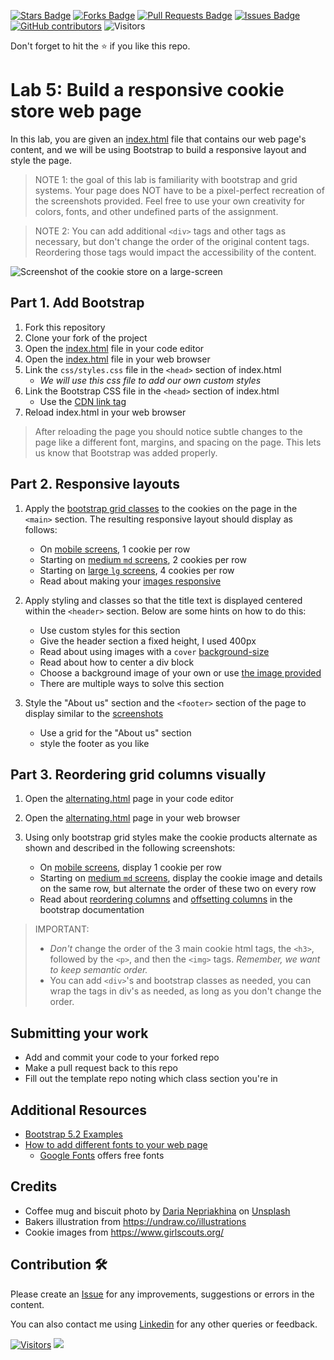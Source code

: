 <a href="https://github.com/drshahizan/learn-php/stargazers"><img src="https://img.shields.io/github/stars/drshahizan/learn-php" alt="Stars Badge"/></a>
<a href="https://github.com/drshahizan/learn-php/network/members"><img src="https://img.shields.io/github/forks/drshahizan/learn-php" alt="Forks Badge"/></a>
<a href="https://github.com/drshahizan/learn-php/pulls"><img src="https://img.shields.io/github/issues-pr/drshahizan/learn-php" alt="Pull Requests Badge"/></a>
<a href="https://github.com/drshahizan/learn-php/issues"><img src="https://img.shields.io/github/issues/drshahizan/learn-php" alt="Issues Badge"/></a>
<a href="https://github.com/drshahizan/learn-php/graphs/contributors"><img alt="GitHub contributors" src="https://img.shields.io/github/contributors/drshahizan/learn-php?color=2b9348"></a>
![Visitors](https://api.visitorbadge.io/api/visitors?path=https%3A%2F%2Fgithub.com%2Fdrshahizan%2Flearn-php&labelColor=%23d9e3f0&countColor=%23697689&style=flat)

Don't forget to hit the :star: if you like this repo.

# Lab 5: Build a responsive cookie store web page

In this lab, you are given an [index.html](index.html) file that contains our web page's content, and we will be using Bootstrap to build a responsive layout and style the page.

> NOTE 1: the goal of this lab is familiarity with bootstrap and grid systems. Your page does NOT have to be a pixel-perfect recreation of the screenshots provided. Feel free to use your own creativity for colors, fonts, and other undefined parts of the assignment.

> NOTE 2: You can add additional `<div>` tags and other tags as necessary, but don't change the order of the original content tags. Reordering those tags would impact the accessibility of the content.

![Screenshot of the cookie store on a large-screen](screenshots/index-lg-screen.png)

## Part 1. Add Bootstrap

1. Fork this repository
2. Clone your fork of the project
3. Open the [index.html](index.html) file in your code editor
4. Open the [index.html](index.html) file in your web browser
5. Link the `css/styles.css` file in the `<head>` section of index.html
   - _We will use this css file to add our own custom styles_
6. Link the Bootstrap CSS file in the `<head>` section of index.html
   - Use the [CDN link tag](https://getbootstrap.com/docs/5.2/getting-started/introduction/#quick-start)
7. Reload index.html in your web browser

> After reloading the page you should notice subtle changes to the page like a different font, margins, and spacing on the page. This lets us know that Bootstrap was added properly.

## Part 2. Responsive layouts

1. Apply the [bootstrap grid classes](https://getbootstrap.com/docs/5.2/layout/grid/) to the cookies on the page in the `<main>` section. The resulting responsive layout should display as follows:

   - On [mobile screens](screenshots/index-mobile-screen.png), 1 cookie per row
   - Starting on [medium `md` screens](screenshots/index-md-screen.png), 2 cookies per row
   - Starting on [large `lg` screens](screenshots/index-lg-screen.png), 4 cookies per row
   - Read about making your [images responsive](https://getbootstrap.com/docs/5.2/content/images/)

2. Apply styling and classes so that the title text is displayed centered within the `<header>` section. Below are some hints on how to do this:

   - Use custom styles for this section
   - Give the header section a fixed height, I used 400px
   - Read about using images with a `cover` [background-size](https://developer.mozilla.org/en-US/docs/Web/CSS/background-size)
   - Read about how to center a div block
   - Choose a background image of your own or use [the image provided](images/coffee-biscuits.jpg)
   - There are multiple ways to solve this section

3. Style the "About us" section and the `<footer>` section of the page to display similar to the [screenshots](screenshots/index-lg-screen.png)

   - Use a grid for the "About us" section
   - style the footer as you like

## Part 3. Reordering grid columns visually

1. Open the [alternating.html](alternating.html) page in your code editor
2. Open the [alternating.html](alternating.html) page in your web browser
3. Using only bootstrap grid styles make the cookie products alternate as shown and described in the following screenshots:

   - On [mobile screens](screenshots/alternating-mobile-screen.png), display 1 cookie per row
   - Starting on [medium `md` screens](screenshots/alternating-md-screen.png), display the cookie image and details on the same row, but alternate the order of these two on every row
   - Read about [reordering columns](https://getbootstrap.com/docs/5.2/layout/columns/#reordering) and [offsetting columns](https://getbootstrap.com/docs/5.2/layout/columns/#offsetting-columns) in the bootstrap documentation

> IMPORTANT:
>
> - _Don't_ change the order of the 3 main cookie html tags, the `<h3>`, followed by the `<p>`, and then the `<img>` tags. _Remember, we want to keep semantic order._
> - You can add `<div>`'s and bootstrap classes as needed, you can wrap the tags in div's as needed, as long as you don't change the order.

## Submitting your work

- Add and commit your code to your forked repo
- Make a pull request back to this repo
- Fill out the template repo noting which class section you're in

## Additional Resources

- [Bootstrap 5.2 Examples](https://getbootstrap.com/docs/5.2/examples/)
- [How to add different fonts to your web page](https://developer.mozilla.org/en-US/docs/Learn/CSS/Styling_text/Web_fonts#using_an_online_font_service)
  - [Google Fonts](https://fonts.google.com/) offers free fonts

## Credits

- Coffee mug and biscuit photo by <a href="https://unsplash.com/es/@epicantus?utm_source=unsplash&utm_medium=referral&utm_content=creditCopyText">Daria Nepriakhina</a> on <a href="https://unsplash.com/s/photos/coffee-and-cookies?utm_source=unsplash&utm_medium=referral&utm_content=creditCopyText">Unsplash</a>
- Bakers illustration from https://undraw.co/illustrations
- Cookie images from https://www.girlscouts.org/

## Contribution 🛠️
Please create an [Issue](https://github.com/drshahizan/learn-php/issues) for any improvements, suggestions or errors in the content.

You can also contact me using [Linkedin](https://www.linkedin.com/in/drshahizan/) for any other queries or feedback.

[![Visitors](https://api.visitorbadge.io/api/visitors?path=https%3A%2F%2Fgithub.com%2Fdrshahizan&labelColor=%23697689&countColor=%23555555&style=plastic)](https://visitorbadge.io/status?path=https%3A%2F%2Fgithub.com%2Fdrshahizan)
![](https://hit.yhype.me/github/profile?user_id=81284918)


